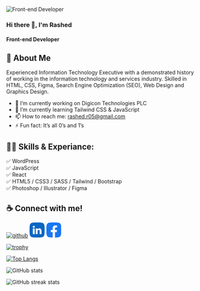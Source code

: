 ![Front-end Developer](https://media.licdn.com/dms/image/v2/D5622AQG7CQE35aESYw/feedshare-shrink_800/B56ZUueougHsAg-/0/1740241541423?e=1743033600&v=beta&t=7_3oHgecp42V1auUH9qsTyc7VMl77_zOIBDy22j7G-Y)

### Hi there 👋, I'm Rashed
#### Front-end Developer

## 🚀 About Me
Experienced Information Technology Executive with a demonstrated history of working in the information technology and services industry. Skilled in HTML, CSS, Figma, Search Engine Optimization (SEO), Web Design and Graphics Design.

- 🔭 I’m currently working on Digicon Technologies PLC 
- 🌱 I’m currently learning Tailwind CSS & JavaScript 
- 📫 How to reach me: rashed.r05@gmail.com 
- ⚡ Fun fact: It’s all 0’s and 1’s 

## 👨‍💻 Skills & Experiance: 
✅ WordPress <br> 
✅ JavaScript <br>
✅ React <br>
✅ HTML5 / CSS3 / SASS / Tailwind / Bootstrap <br>
✅ Photoshop / Illustrator / Figma <br>

## ☕ Connect with me!

[<img src='https://cdn.worldvectorlogo.com/logos/github-icon-2.svg' alt='github' height='40'>](https://github.com/rashedhub)  [<img src='https://raw.githubusercontent.com/shovoalways/shovoalways/main/img/linkedin.png' alt='linkedin' height='40'>](https://www.linkedin.com/in/mdrashed05/)  [<img src='https://raw.githubusercontent.com/shovoalways/shovoalways/main/img/facebook.png' alt='facebook' height='40'>](https://www.facebook.com/mdrashed.05)  

[![trophy](https://github-profile-trophy.vercel.app/?username=rashedhub)](https://github.com/ryo-ma/github-profile-trophy)

[![Top Langs](https://github-readme-stats.vercel.app/api/top-langs/?username=rashedhub)](https://github.com/anuraghazra/github-readme-stats)

![GitHub stats](https://github-readme-stats.vercel.app/api?username=rashedhub&show_icons=true&theme=transparent)  

![GitHub streak stats](https://streak-stats.demolab.com/?user=rashedhub)  

